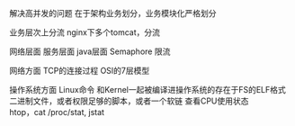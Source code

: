 解决高并发的问题
在于架构业务划分，业务模块化严格划分

业务层次上分流
nginx下多个tomcat，分流

网络层面
服务层面
java层面 Semaphore 限流


网络方面
	TCP的连接过程
	OSI的7层模型

操作系统方面
	Linux命令
		和Kernel一起被编译进操作系统的存在于FS的ELF格式二进制文件，或者权限足够的脚本，或者一个软链
	查看CPU使用状态	
		htop，cat /proc/stat, jstat
